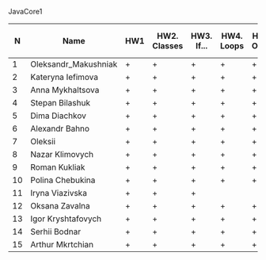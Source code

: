 JavaCore1

N|Name| HW1 | HW2. Classes|HW3. If...|HW4. Loops|HW5. OOP1 |HW6. OOP2 |HW7. Inner classes| HW8. Collection1 | HW9. Collection2|HW10. String|HW11. Thread. IO|HW12. Java8
--|--|--|--|--|--|--|--|--|--|--|--|--|--
1|Oleksandr_Makushniak|+|+|+|+|+|+|+||||||
2|Kateryna Iefimova|+|+|+|+|+||||||||
3|Anna Mykhaltsova|+|+|+|+|+|+|||||||
4|Stepan Bilashuk|+|+|+|+|+|+|+|+|.||||
5|Dima Diachkov|+|+|+|+|+|+|+|+|+||||
6|Alexandr Bahno|+|+|+|+|+|+|+|+|+|+|||
7|Oleksii|+|+|+|+|+||||||||
8|Nazar Klimovych|+|+|+|+|+|+|+|+|||||
9|Roman Kukliak|+|+|+|+|+|+|+|+|+||||
10|Polina Chebukina|+|+|+|+|+|+|+|+|+||||
11|Iryna Viazivska|+|+|+||||||||||
12|Oksana Zavalna|+|+|+|+|+|+||+|.||||
13|Igor Kryshtafovych|+|+|+|+|+|+|+|+|||||
14|Serhii Bodnar|+|+|+|+|+|+|+|+|+|+|||
15|Arthur Mkrtchian|+|+|+|+|+|+|+|+|+||||

 

